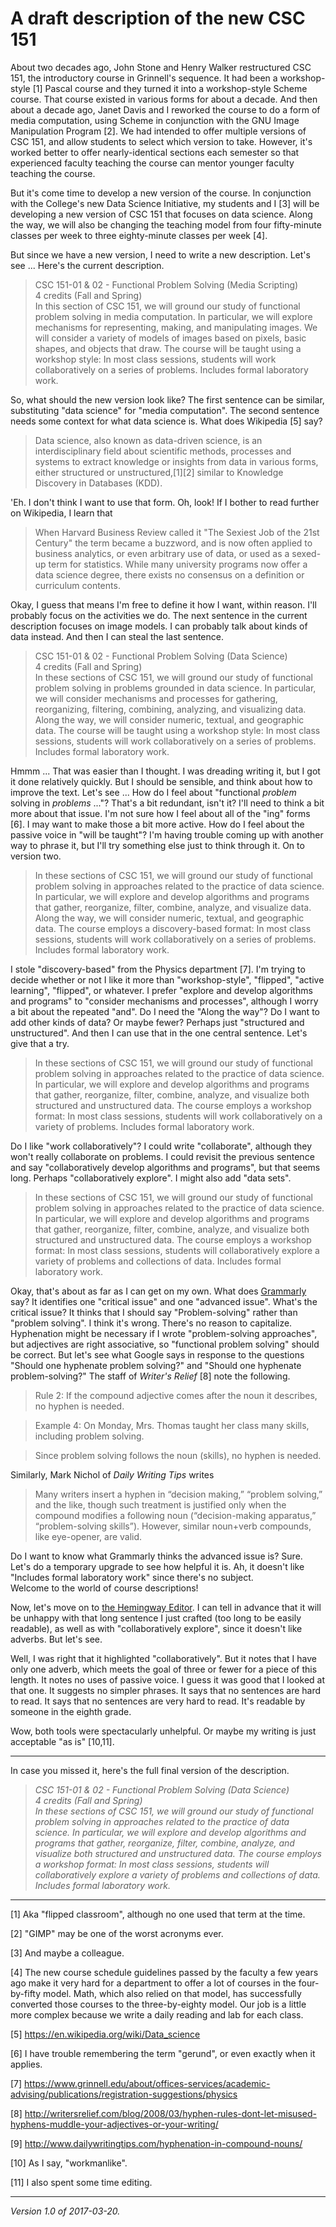 A draft description of the new CSC 151
======================================

About two decades ago, John Stone and Henry Walker restructured CSC
151, the introductory course in Grinnell's sequence.  It had been a
workshop-style [1] Pascal course and they turned it into a workshop-style
Scheme course.  That course existed in various forms for about a decade.
And then about a decade ago, Janet Davis and I reworked the course to do a
form of media computation, using Scheme in conjunction with the GNU Image
Manipulation Program [2].  We had intended to offer multiple versions of
CSC 151, and allow students to select which version to take.  However,
it's worked better to offer nearly-identical sections each semester so
that experienced faculty teaching the course can mentor younger faculty
teaching the course.

But it's come time to develop a new version of the course.  In conjunction
with the College's new Data Science Initiative, my students and I [3] will
be developing a new version of CSC 151 that focuses on data science.  Along
the way, we will also be changing the teaching model from four fifty-minute
classes per week to three eighty-minute classes per week [4].  

But since we have a new version, I need to write a new description.  Let's
see ... Here's the current description.

> CSC 151-01 & 02 - Functional Problem Solving (Media Scripting)  
> 4 credits (Fall and Spring)  
> In this section of CSC 151, we will ground our study of functional problem solving in media computation. In particular, we will explore mechanisms for representing, making, and manipulating images. We will consider a variety of models of images based on pixels, basic shapes, and objects that draw. The course will be taught using a workshop style: In most class sessions, students will work collaboratively on a series of problems. Includes formal laboratory work.

So, what should the new version look like?  The first sentence can be similar, substituting "data science" for "media computation".  The second sentence needs some context for what data science is.  What does Wikipedia [5] say?

> Data science, also known as data-driven science, is an interdisciplinary field about scientific methods, processes and systems to extract knowledge or insights from data in various forms, either structured or unstructured,[1][2] similar to Knowledge Discovery in Databases (KDD).

'Eh.  I don't think I want to use that form.  Oh, look!  If I bother to read
further on Wikipedia, I learn that

> When Harvard Business Review called it "The Sexiest Job of the 21st
Century"  the term became a buzzword, and is now often applied to business
analytics, or even arbitrary use of data, or used as a sexed-up term
for statistics. While many university programs now offer a data science
degree, there exists no consensus on a definition or curriculum contents.

Okay, I guess that means I'm free to define it how I want, within reason.
I'll probably focus on the activities we do.  The next sentence in the
current description focuses on image models.  I can probably talk about
kinds of data instead.  And then I can steal the last sentence.

> CSC 151-01 & 02 - Functional Problem Solving (Data Science)  
> 4 credits (Fall and Spring)  
> In these sections of CSC 151, we will ground our study of functional problem solving in problems grounded in data science.  In particular, we will consider mechanisms and processes for gathering, reorganizing, filtering, combining, analyzing, and visualizing data.  Along the way, we will consider numeric, textual, and geographic data. The course will be taught using a workshop style: In most class sessions, students will work collaboratively on a series of problems. Includes formal laboratory work.

Hmmm ... That was easier than I thought.  I was dreading writing it,
but I got it done relatively quickly.  But I should be sensible, and
think about how to improve the text.  Let's see ... How do I feel about
"functional *problem* solving in *problems* ..."?  That's a bit redundant,
isn't it?  I'll need to think a bit more about that issue.  I'm not sure
how I feel about all of the "ing" forms [6].  I may want to make those
a bit more active.  How do I feel about the passive voice in "will be
taught"?  I'm having trouble coming up with another way to phrase it, but
I'll try something else just to think through it.  On to version two.

> In these sections of CSC 151, we will ground our study of functional
problem solving in approaches related to the practice of data science.
In particular, we will explore and develop algorithms and programs
that gather, reorganize, filter, combine, analyze, and visualize data.
Along the way, we will consider numeric, textual, and geographic data. The
course employs a discovery-based format: In most class sessions,
students will work collaboratively on a series of problems. Includes
formal laboratory work.

I stole "discovery-based" from the Physics department [7].  I'm trying
to decide whether or not I like it more than "workshop-style", "flipped",
"active learning", "flipped", or whatever.  I prefer "explore and develop
algorithms and programs" to "consider mechanisms and processes", although
I worry a bit about the repeated "and".  Do I need the "Along the way"?
Do I want to add other kinds of data?  Or maybe fewer?  Perhaps just
"structured and unstructured".  And then I can use that in the one
central sentence.  Let's give that a try.

> In these sections of CSC 151, we will ground our study of functional
problem solving in approaches related to the practice of data science.
In particular, we will explore and develop algorithms and programs
that gather, reorganize, filter, combine, analyze, and visualize both
structured and unstructured data.  The course employs a workshop format:
In most class sessions, students will work collaboratively on a variety
of problems.  Includes formal laboratory work.

Do I like "work collaboratively"?  I could write "collaborate", although
they won't really collaborate on problems.  I could revisit the previous
sentence and say "collaboratively develop algorithms and programs", but
that seems long.  Perhaps "collaboratively explore".  I might also add
"data sets".  

> In these sections of CSC 151, we will ground our study of functional
problem solving in approaches related to the practice of data science.
In particular, we will explore and develop algorithms and programs
that gather, reorganize, filter, combine, analyze, and visualize both
structured and unstructured data.  The course employs a workshop format:
In most class sessions, students will collaboratively explore a variety
of problems and collections of data.  Includes formal laboratory work.

Okay, that's about as far as I can get on my own.  What does
[Grammarly](https://www.grammarly.com/) say?  It identifies one "critical
issue" and one "advanced issue".  What's the critical issue?  It thinks
that I should say "Problem-solving" rather than "problem solving".
I think it's wrong.  There's no reason to capitalize.  Hyphenation might
be necessary if I wrote "problem-solving approaches", but adjectives are
right associative, so "functional problem solving" should be correct.
But let's see what Google says in response to the questions "Should one
hyphenate problem solving?" and "Should one hyphenate problem-solving?"
The staff of _Writer's Relief_ [8] note the following.

> Rule 2: If the compound adjective comes after the noun it describes, no hyphen is needed.

> Example 4: On Monday, Mrs. Thomas taught her class many skills, including problem solving.

> Since problem solving follows the noun (skills), no hyphen is needed.

Similarly, Mark Nichol of _Daily Writing Tips_ writes

> Many writers insert a hyphen in “decision making,” “problem
solving,” and the like, though such treatment is justified only when
the compound modifies a following noun (“decision-making apparatus,”
“problem-solving skills”). However, similar noun+verb compounds,
like eye-opener, are valid.

Do I want to know what Grammarly thinks the advanced issue is?  Sure.
Let's do a temporary upgrade to see how helpful it is.  Ah, it doesn't
like "Includes formal laboratory work" since there's no subject.  
Welcome to the world of course descriptions!

Now, let's move on to [the Hemingway
Editor](http://www.hemingwayapp.com/).  I can tell in advance that it
will be unhappy with that long sentence I just crafted (too long to be
easily readable), as well as with "collaboratively explore", since it
doesn't like adverbs.  But let's see.

Well, I was right that it highlighted "collaboratively".  But it notes
that I have only one adverb, which meets the goal of three or fewer
for a piece of this length.  It notes no uses of passive voice.  I guess
it was good that I looked at that one.  It suggests no simpler phrases.
It says that no sentences are hard to read.  It says that no sentences
are very hard to read.  It's readable by someone in the eighth grade.

Wow, both tools were spectacularly unhelpful.  Or maybe my writing is
just acceptable "as is" [10,11].

---

In case you missed it, here's the full final version of the 
description.

> _CSC 151-01 & 02 - Functional Problem Solving (Data Science)_  
> _4 credits (Fall and Spring)_  
> _In these sections of CSC 151, we will ground our study of functional
problem solving in approaches related to the practice of data science.
In particular, we will explore and develop algorithms and programs
that gather, reorganize, filter, combine, analyze, and visualize both
structured and unstructured data.  The course employs a workshop format:
In most class sessions, students will collaboratively explore a variety
of problems and collections of data.  Includes formal laboratory work._

---

[1] Aka "flipped classroom", although no one used that term at the time.

[2] "GIMP" may be one of the worst acronyms ever.

[3] And maybe a colleague.

[4] The new course schedule guidelines passed by the faculty a few
years ago make it very hard for a department to offer a lot of courses
in the four-by-fifty model.  Math, which also relied on that model,
has successfully converted those courses to the three-by-eighty model.
Our job is a little more complex because we write a daily reading and
lab for each class.

[5] <https://en.wikipedia.org/wiki/Data_science>

[6] I have trouble remembering the term "gerund", or even exactly when
it applies.

[7] <https://www.grinnell.edu/about/offices-services/academic-advising/publications/registration-suggestions/physics>

[8] <http://writersrelief.com/blog/2008/03/hyphen-rules-dont-let-misused-hyphens-muddle-your-adjectives-or-your-writing/>

[9] <http://www.dailywritingtips.com/hyphenation-in-compound-nouns/>

[10] As I say, "workmanlike".

[11] I also spent some time editing.

---

*Version 1.0 of 2017-03-20.*
